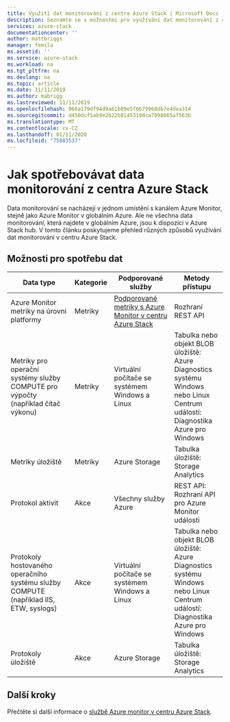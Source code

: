 ```yaml
---
title: Využití dat monitorování z centra Azure Stack | Microsoft Docs
description: Seznamte se s možnostmi pro využívání dat monitorování z centra Azure Stack.
services: azure-stack
documentationcenter: ''
author: mattbriggs
manager: femila
ms.assetid: ''
ms.service: azure-stack
ms.workload: na
ms.tgt_pltfrm: na
ms.devlang: na
ms.topic: article
ms.date: 11/11/2019
ms.author: mabrigg
ms.lastreviewed: 11/11/2019
ms.openlocfilehash: 066a179df94d9a61b89e5f6679968db7e4dea314
ms.sourcegitcommit: d450dcf5ab9e2b22b8145319dca7098065af563b
ms.translationtype: MT
ms.contentlocale: cs-CZ
ms.lasthandoff: 01/11/2020
ms.locfileid: "75883537"
---
```

# <a name="how-to-consume-monitoring-data-from-azure-stack-hub"></a>Jak spotřebovávat data monitorování z centra Azure Stack

Data monitorování se nacházejí v jednom umístění s kanálem Azure Monitor, stejně jako Azure Monitor v globálním Azure. Ale ne všechna data monitorování, která najdete v globálním Azure, jsou k dispozici v Azure Stack hub. V tomto článku poskytujeme přehled různých způsobů využívání dat monitorování v centru Azure Stack.
 
## <a name="options-for-data-consumption"></a>Možnosti pro spotřebu dat

| Data type | Kategorie | Podporované služby | Metody přístupu |
|-------------------------------------------------------------|----------|------------------------------------------------------------------------|----------------------------------------------------------------------------------------------------|
| Azure Monitor metriky na úrovni platformy | Metriky | [Podporované metriky s Azure Monitor v centru Azure Stack](azure-stack-metrics-supported.md) | Rozhraní REST API |
| Metriky pro operační systémy služby COMPUTE pro výpočty (například čítač výkonu) | Metriky | Virtuální počítače se systémem Windows a Linux | Tabulka nebo objekt BLOB úložiště:<br>Azure Diagnostics systému Windows nebo Linux <br>Centrum událostí:<br>Diagnostika Azure pro Windows |
| Metriky úložiště | Metriky | Azure Storage | Tabulka úložiště:<br>Storage Analytics |
| Protokol aktivit | Akce | Všechny služby Azure | REST API:<br>Rozhraní API pro Azure Monitor události |
| Protokoly hostovaného operačního systému služby COMPUTE (například IIS, ETW, syslogs) | Akce | Virtuální počítače se systémem Windows a Linux | Tabulka nebo objekt BLOB úložiště:<br>Azure Diagnostics systému Windows nebo Linux <br>Centrum událostí:<br>Diagnostika Azure pro Windows |
| Protokoly úložiště | Akce | Azure Storage | Tabulka úložiště:<br>Storage Analytics |

## <a name="next-steps"></a>Další kroky

Přečtěte si další informace o [službě Azure monitor v centru Azure Stack](azure-stack-metrics-azure-data.md).
